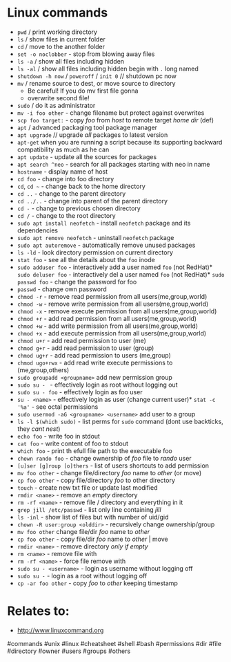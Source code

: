 # Linux commands

* `pwd` / print working directory
* `ls` / show files in current folder
* `cd` / move to the another folder
* `set -o noclobber` - stop from blowing away files
* `ls -a` / show all files including hidden
* `ls -al` / show all files including hidden begin with `.` long named
* `shutdown -h now` / `poweroff` / `init 0` // shutdown pc now
* `mv` / rename source to dest, or move source to directory
  * Be careful! If you do mv <filename1> <filename2> first file gonna
  * overwrite second file!
* `sudo` / do it as administrator
* `mv -i foo other` - change filename but protect against overwrites
* `scp foo target:` - copy *foo* from *host* to remote target *home dir*
(def)
* `apt` / advanced packaging tool package manager
* `apt upgrade` // upgrade *all* packages to latest version
* `apt-get` when you are running a script because its supporting backward compatibility as much as he can
* `apt update` - update all the sources for packages
* `apt search ^neo` - search for all packages starting with neo in name
* `hostname` - display name of host
* `cd foo` - change into foo directory
* `cd`, `cd ~` - change back to the home directory
* `cd ..` - change to the parent directory
*  `cd ../..` - change into parent of the parent directory
*  `cd -` - change to previous chosen directory
*  `cd /` - change to the root directory
*  `sudo apt install neofetch` - install `neofetch` package and its dependencies
*  `sudo apt remove neofetch` - uninstall `neofetch` package
*  `sudo apt autoremove` - automatically remove unused packages
* `ls -ld` - look directory permission on current directory
* `stat foo` - see all the details about the `foo` inode
* `sudo adduser foo` - interactively add a user named `foo` (not RedHat)* `sudo deluser foo` - interactively del a user named `foo` (not RedHat)* `sudo passwd foo` - change the password for foo
* `passwd` - change own password
* `chmod -r` - remove read permission from all users(me,group,world)
* `chmod -w` - remove write permission from all users(me,group,world)
* `chmod -x` - remove execute permission from all users(me,group,world)
* `chmod +r` - add read permission from all users(me,group,world)
* `chmod +w` - add write permission from all users(me,group,world)
* `chmod +x` - add execute permission from all users(me,group,world)
* `chmod u+r` - add read permission to user (me)
* `chmod g+r` - add read permission to user (group)
* `chmod ug+r` - add read permission to users (me,group)
* `chmod ugo+rwx` - add read write execute permissions to (me,group,others)
* `sudo groupadd <groupname>` add new permission group
* `sudo su - ` - effectively login as root without logging out
* `sudo su - foo` - effectively login as foo user
* `su - <name>` - effectively login as <name> user (change current user)* `stat -c '%a'` - see octal permissions
* `sudo usermod -aG <groupname> <username>` add user to a group
* `ls -l $(which sudo)` - list perms for `sudo` command (dont use backticks, they *cant nest*)
* `echo foo` - write foo in stdout
* `cat foo` - write content of foo to stdout
* `which foo` - print th efull file path to the executable foo
* `chown rando foo` - change ownership of *foo* file to *rando* user
* `[u]ser [g]roup [o]thers` - list of users shortcuts to add permission
* `mv foo other` - change file/directory *foo* name to *other* (or move)
* `cp foo other` - copy file/directory *foo* to other directory
* `touch` - create new txt file or update last modified
* `rmdir <name>` - remove an *empty* <name> directory
* `rm -rf <name>` - remove file / directory and everything in it
* `grep jill /etc/passwd` - list only line containing *jill*
* `ls -inl` - show list of files but with number of uid/gid
* `chown -R user:group <olddir>` - recursively change ownership/group
* `mv foo other` change file/dir *foo* name to *other*
* `cp foo other` - copy file/dir *foo* name to *other* | move
* `rmdir <name>` - remove directory *only if empty*
* `rm <name>` - remove file with <name>
* `rm -rf <name>` - force file remove with <name>
* `sudo su - <username>` - login as username without logging off
* `sudo su -` - login as a root without logging off
* `cp -ar foo other` - copy *foo* to *other* keeping timestamp




# Relates to: 
* http://www.linuxcommand.org

#commands #unix #linux #cheatsheet #shell #bash #permissions #dir #file #directory #owner #users #groups #others
